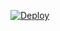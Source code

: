 [![Deploy](https://www.herokucdn.com/deploy/button.png)](https://dashboard.heroku.com/new?template=https://github.com/cxggf/qweasdzx)

